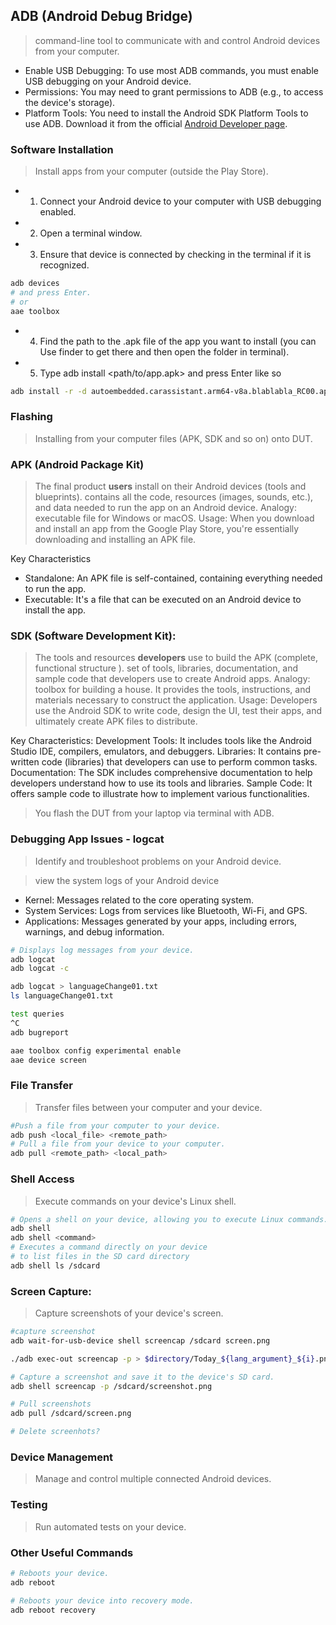 ## ADB (Android Debug Bridge) 

> command-line tool to communicate with and control Android devices from your computer. 

* Enable USB Debugging: To use most ADB commands, you must enable USB debugging on your Android device.
* Permissions: You may need to grant permissions to ADB (e.g., to access the device's storage).
* Platform Tools: You need to install the Android SDK Platform Tools to use ADB. Download it from the official [Android Developer page](https://developer.android.com/tools/releases/platform-tools).

### Software Installation
> Install apps from your computer (outside the Play Store).

* 1. Connect your Android device to your computer with USB debugging enabled.
* 2. Open a terminal window.
* 3. Ensure that device is connected by checking in the terminal if it is recognized.

```bash
adb devices
# and press Enter.
# or 
aae toolbox
```

* 4. Find the path to the .apk file of the app you want to install (you can Use finder to get there and then open the folder in terminal).
* 5. Type adb install <path/to/app.apk> and press Enter like so

```bash
adb install -r -d autoembedded.carassistant.arm64-v8a.blablabla_RC00.apk
```

### Flashing 
> Installing from your computer files (APK, SDK and so on) onto DUT.

### APK (Android Package Kit)
> The final product **users** install on their Android devices (tools and blueprints).
> contains all the code, resources (images, sounds, etc.), and data needed to run the app on an Android device.
> Analogy: executable file for Windows or macOS.
> Usage: When you download and install an app from the Google Play Store, you're essentially downloading and installing an APK file.

Key Characteristics
* Standalone: An APK file is self-contained, containing everything needed to run the app.
* Executable: It's a file that can be executed on an Android device to install the app.

### SDK (Software Development Kit):
> The tools and resources **developers** use to build the APK (complete, functional structure ).
> set of tools, libraries, documentation, and sample code that developers use to create Android apps.
> Analogy: toolbox for building a house. It provides the tools, instructions, and materials necessary to construct the application.
> Usage: Developers use the Android SDK to write code, design the UI, test their apps, and ultimately create APK files to distribute.

Key Characteristics:
Development Tools: It includes tools like the Android Studio IDE, compilers, emulators, and debuggers.
Libraries: It contains pre-written code (libraries) that developers can use to perform common tasks.
Documentation: The SDK includes comprehensive documentation to help developers understand how to use its tools and libraries.
Sample Code: It offers sample code to illustrate how to implement various functionalities.

> You flash the DUT from your laptop via terminal with ADB.

### Debugging App Issues - logcat
> Identify and troubleshoot problems on your Android device.

> view the system logs of your Android device
* Kernel: Messages related to the core operating system.
* System Services: Logs from services like Bluetooth, Wi-Fi, and GPS.
* Applications: Messages generated by your apps, including errors, warnings, and debug information.

```bash
# Displays log messages from your device.
adb logcat
adb logcat -c

adb logcat > languageChange01.txt
ls languageChange01.txt

test queries
^C
adb bugreport
```

```bash
aae toolbox config experimental enable
aae device screen
```

### File Transfer
> Transfer files between your computer and your device.

```bash
#Push a file from your computer to your device.
adb push <local_file> <remote_path>
# Pull a file from your device to your computer.
adb pull <remote_path> <local_path>
```

### Shell Access
> Execute commands on your device's Linux shell.

```bash
# Opens a shell on your device, allowing you to execute Linux commands.
adb shell
adb shell <command>
# Executes a command directly on your device 
# to list files in the SD card directory
adb shell ls /sdcard 
```
### Screen Capture:
> Capture screenshots of your device's screen.

```bash
#capture screenshot
adb wait-for-usb-device shell screencap /sdcard screen.png

./adb exec-out screencap -p > $directory/Today_${lang_argument}_${i}.png 

# Capture a screenshot and save it to the device's SD card.
adb shell screencap -p /sdcard/screenshot.png 

# Pull screenshots
adb pull /sdcard/screen.png

# Delete screenhots?

```

### Device Management
> Manage and control multiple connected Android devices.

### Testing
> Run automated tests on your device.

### Other Useful Commands

```bash
# Reboots your device.
adb reboot 

# Reboots your device into recovery mode.
adb reboot recovery
```
